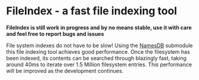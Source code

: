 # FileIndex - a fast file indexing tool

**FileIndex is still work in progress and by no means stable, use it with care and feel free to report bugs and issues**

File system indexes do not have to be slow! Using the [NamesDB](https://github.com/maxkofler/NamesDB) submodule this file indexing tool achieves good performance. Once the filesystem has been indexed, its contents can be searched through blazingly fast, taking around 40ms to iterate over 1.5 Million filesystem entries. This performance will be improved as the development continues.


